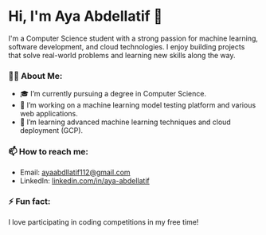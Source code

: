 # Hi, I'm Aya Abdellatif 👋

I'm a Computer Science student with a strong passion for machine learning, software development, and cloud technologies. I enjoy building projects that solve real-world problems and learning new skills along the way.

### 👨‍💻 About Me:
- 🎓 I’m currently pursuing a degree in Computer Science.
- 🔭 I’m working on a machine learning model testing platform and various web applications.
- 🌱 I’m learning advanced machine learning techniques and cloud deployment (GCP).

### 📫 How to reach me:
- Email: [ayaabdllatif112@gmail.com](mailto:ayaabdllatif112@gmail.com)
- LinkedIn: [linkedin.com/in/aya-abdellatif](https://www.linkedin.com/in/aya-abdellatif-7210b2201/)

### ⚡ Fun fact:
I love participating in coding competitions in my free time!

<!--
### 📈 GitHub Stats:
![GitHub Stats](https://github-readme-stats.vercel.app/api?username=Aya-Abdellatif&show_icons=true&theme=radical)

**Aya-Abdellatif/Aya-Abdellatif** is a ✨ _special_ ✨ repository because its `README.md` (this file) appears on your GitHub profile.

Here are some ideas to get you started:

- 🔭 I’m currently working on ...
- 🌱 I’m currently learning ...
- 👯 I’m looking to collaborate on ...
- 🤔 I’m looking for help with ...
- 💬 Ask me about ...
- 📫 How to reach me: ...
- 😄 Pronouns: ...
- ⚡ Fun fact: ...
-->
